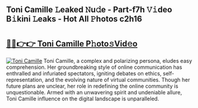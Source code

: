 ## Toni Camille 𝙻eaked 𝙽u𝚍e - Part-f7h 𝚅𝚒deo B𝚒kini 𝙻eaks - Hot All 𝙿hotos c2h16

# <h2><a href="http://ld2sg47.urlbe.top/?page=Toni+Camille">🔗🔗👉👉 Toni Camille P𝚑oto𝚜Vid𝚎o</a></h2>

[![Toni Camille](https://i.imgur.com/eBuTRDB.gif)](http://ld2sg47.urlbe.top/?page=Toni+Camille)
Toni Camille, a complex and polarizing persona, eludes easy comprehension. Her groundbreaking style of online communication has enthralled and infuriated spectators, igniting debates on ethics, self-representation, and the evolving nature of virtual communities. Though her future plans are unclear, her role in redefining the online community is unquestionable. Armed with an unwavering spirit and undeniable allure, Toni Camille influence on the digital landscape is unparalleled.
